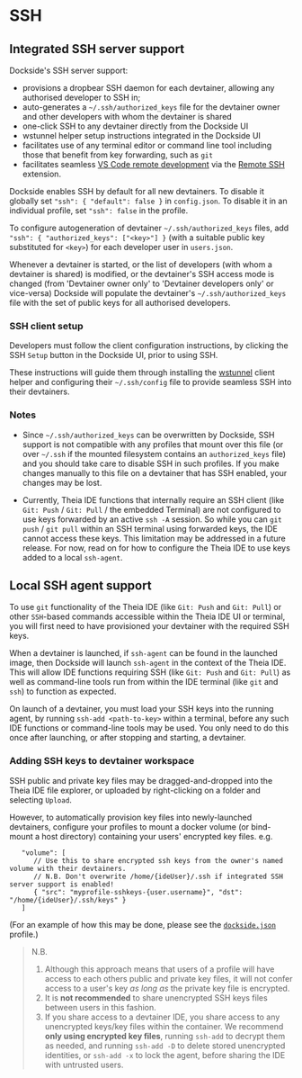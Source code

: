 # SSH

## Integrated SSH server support

Dockside's SSH server support:

- provisions a dropbear SSH daemon for each devtainer, allowing any authorised developer to SSH in;
- auto-generates a `~/.ssh/authorized_keys` file for the devtainer owner and other developers with whom the devtainer is shared
- one-click SSH to any devtainer directly from the Dockside UI
- wstunnel helper setup instructions integrated in the Dockside UI
- facilitates use of any terminal editor or command line tool including those that benefit from key forwarding, such as `git`
- facilitates seamless [VS Code remote development](https://code.visualstudio.com/docs/remote/ssh) via the [Remote SSH](https://marketplace.visualstudio.com/items?itemName=ms-vscode-remote.remote-ssh) extension.

Dockside enables SSH by default for all new devtainers. To disable it globally set `"ssh": { "default": false }` in `config.json`. To disable it in an individual profile, set `"ssh": false` in the profile.

To configure autogeneration of devtainer `~/.ssh/authorized_keys` files, add `"ssh": { "authorized_keys": ["<key>"] }` (with a suitable public key substituted for `<key>`) for each developer user in `users.json`.

Whenever a devtainer is started, or the list of developers (with whom a devtainer is shared) is modified, or the devtainer's SSH access mode is changed (from 'Devtainer owner only' to 'Devtainer developers only' or vice-versa) Dockside will populate the devtainer's `~/.ssh/authorized_keys` file with the set of public keys for all authorised developers.

### SSH client setup

Developers must follow the client configuration instructions, by clicking the SSH `Setup` button in the Dockside UI, prior to using SSH.

These instructions will guide them through installing the [wstunnel](https://github.com/erebe/wstunnel) client helper and configuring their `~/.ssh/config` file to provide seamless SSH into their devtainers.

### Notes

- Since `~/.ssh/authorized_keys` can be overwritten by Dockside, SSH support is not compatible with any profiles that mount over this file (or over `~/.ssh` if the mounted filesystem contains an `authorized_keys` file) and you should take care to disable SSH in such profiles. If you make changes manually to this file on a devtainer that has SSH enabled, your changes may be lost.

- Currently, Theia IDE functions that internally require an SSH client (like `Git: Push` / `Git: Pull` / the embedded Terminal) are not configured to use keys forwarded by an active `ssh -A` session. So while you can `git push` / `git pull` within an SSH terminal using forwarded keys, the IDE cannot access these keys. This limitation may be addressed in a future release. For now, read on for how to configure the Theia IDE to use keys added to a local `ssh-agent`.

## Local SSH agent support

To use `git` functionality of the Theia IDE (like `Git: Push` and `Git: Pull`) or other `SSH`-based commands accessible within the Theia IDE UI or terminal, you will first need to have provisioned your devtainer with the required SSH keys.

When a devtainer is launched, if `ssh-agent` can be found in the launched image, then Dockside will launch `ssh-agent` in the context of the Theia IDE. This will allow IDE functions requiring SSH (like `Git: Push` and `Git: Pull`) as well as command-line tools run from within the IDE terminal (like `git` and `ssh`) to function as expected.

On launch of a devtainer, you must load your SSH keys into the running agent, by running `ssh-add <path-to-key>` within a terminal, before any such IDE functions or command-line tools may be used. You only need to do this once after launching, or after stopping and starting, a devtainer.

### Adding SSH keys to devtainer workspace

SSH public and private key files may be dragged-and-dropped into the Theia IDE file explorer, or uploaded by right-clicking on a folder and selecting `Upload`.

However, to automatically provision key files into newly-launched devtainers, configure your profiles to mount a docker volume (or bind-mount a host directory) containing your users' encrypted key files. e.g.

```
   "volume": [
      // Use this to share encrypted ssh keys from the owner's named volume with their devtainers.
      // N.B. Don't overwrite /home/{ideUser}/.ssh if integrated SSH server support is enabled!
      { "src": "myprofile-sshkeys-{user.username}", "dst": "/home/{ideUser}/.ssh/keys" }
   ]
```

(For an example of how this may be done, please see the [`dockside.json`](https://github.com/newsnowlabs/dockside/blob/main/app/server/example/config/profiles/dockside.json) profile.)

> N.B.
> 
> 1. Although this approach means that users of a profile will have access to each others public and private key files, it will not confer access to a user's key _as long as_ the private key file is encrypted.
> 2. It is __not recommended__ to share unencrypted SSH keys files between users in this fashion.
> 3. If you share access to a devtainer IDE, you share access to any unencrypted keys/key files within the container. We recommend __only using encrypted key files__, running `ssh-add` to decrypt them as needed, and running `ssh-add -D` to delete stored unencrypted identities, or `ssh-add -x` to lock the agent, before sharing the IDE with untrusted users.